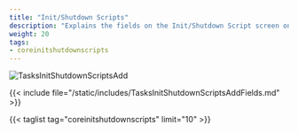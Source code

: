 ```yaml
---
title: "Init/Shutdown Scripts"
description: "Explains the fields on the Init/Shutdown Script screen on TrueNAS CORE."
weight: 20
tags:
- coreinitshutdownscripts
---
```


![TasksInitShutdownScriptsAdd](/images/CORE/12.0/TasksInitShutdownScriptsAdd.png "Creating a new script")

{{< include file="/static/includes/TasksInitShutdownScriptsAddFields.md" >}}

{{< taglist tag="coreinitshutdownscripts" limit="10" >}}
